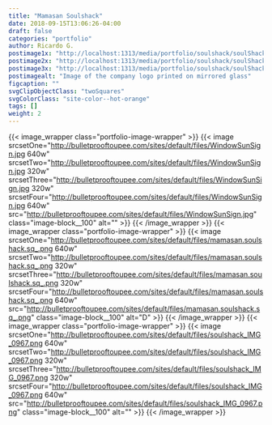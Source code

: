 ```yaml
---
title: "Mamasan Soulshack"
date: 2018-09-15T13:06:26-04:00
draft: false
categories: "portfolio"
author: Ricardo G.
postimage1x: "http://localhost:1313/media/portfolio/soulshack/soulShack320@1x.png"
postimage2x: "http://localhost:1313/media/portfolio/soulshack/soulShack640@2x.png"
postimage3x: "http://localhost:1313/media/portfolio/soulshack/soulShack960@3x.png"
postimagealt: "Image of the company logo printed on mirrored glass"
figcaption: ""
svgClipObjectClass: "twoSquares"
svgColorClass: "site-color--hot-orange"
tags: []
weight: 2
---
```


{{< image_wrapper class="portfolio-image-wrapper" >}}
    {{< image srcsetOne="http://bulletprooftoupee.com/sites/default/files/WindowSunSign.jpg 640w" srcsetTwo="http://bulletprooftoupee.com/sites/default/files/WindowSunSign.jpg 320w" srcsetThree="http://bulletprooftoupee.com/sites/default/files/WindowSunSign.jpg 320w" srcsetFour="http://bulletprooftoupee.com/sites/default/files/WindowSunSign.jpg 640w" src="http://bulletprooftoupee.com/sites/default/files/WindowSunSign.jpg" class="image-block__100" alt="" >}}
{{< /image_wrapper >}}
{{< image_wrapper class="portfolio-image-wrapper" >}}
    {{< image srcsetOne="http://bulletprooftoupee.com/sites/default/files/mamasan.soulshack.sq_.png 640w" srcsetTwo="http://bulletprooftoupee.com/sites/default/files/mamasan.soulshack.sq_.png 320w" srcsetThree="http://bulletprooftoupee.com/sites/default/files/mamasan.soulshack.sq_.png 320w" srcsetFour="http://bulletprooftoupee.com/sites/default/files/mamasan.soulshack.sq_.png 640w" src="http://bulletprooftoupee.com/sites/default/files/mamasan.soulshack.sq_.png" class="image-block__100" alt="D" >}}
{{< /image_wrapper >}}
{{< image_wrapper class="portfolio-image-wrapper" >}}
    {{< image srcsetOne="http://bulletprooftoupee.com/sites/default/files/soulshack_IMG_0967.png 640w" srcsetTwo="http://bulletprooftoupee.com/sites/default/files/soulshack_IMG_0967.png 320w" srcsetThree="http://bulletprooftoupee.com/sites/default/files/soulshack_IMG_0967.png 320w" srcsetFour="http://bulletprooftoupee.com/sites/default/files/soulshack_IMG_0967.png 640w" src="http://bulletprooftoupee.com/sites/default/files/soulshack_IMG_0967.png" class="image-block__100" alt="" >}}
{{< /image_wrapper >}}
